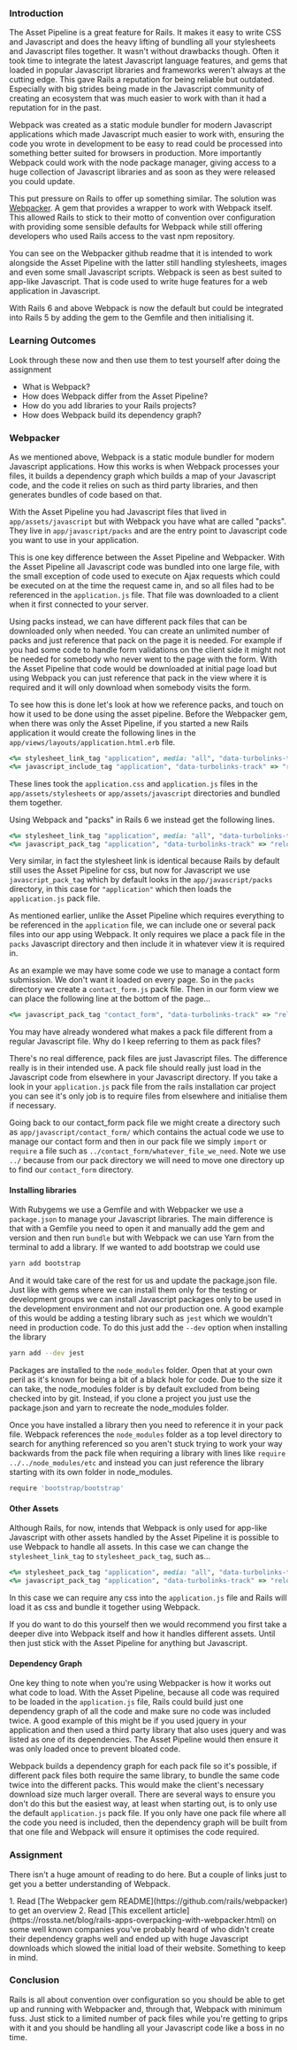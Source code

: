 ### Introduction

The Asset Pipeline is a great feature for Rails. It makes it easy to write CSS and Javascript and does the heavy lifting of bundling all your stylesheets and Javascript files together. It wasn't without drawbacks though. Often it took time to integrate the latest Javascript language features, and gems that loaded in popular Javascript libraries and frameworks weren't always at the cutting edge. This gave Rails a reputation for being reliable but outdated. Especially with big strides being made in the Javascript community of creating an ecosystem that was much easier to work with than it had a reputation for in the past.

Webpack was created as a static module bundler for modern Javascript applications which made Javascript much easier to work with, ensuring the code you wrote in development to be easy to read could be processed into something better suited for browsers in production. More importantly Webpack could work with the node package manager, giving access to a huge collection of Javascript libraries and as soon as they were released you could update.

This put pressure on Rails to offer up something similar. The solution was [Webpacker](https://github.com/rails/webpacker). A gem that provides a wrapper to work with Webpack itself. This allowed Rails to stick to their motto of convention over configuration with providing some sensible defaults for Webpack while still offering developers who used Rails access to the vast npm repository.

You can see on the Webpacker github readme that it is intended to work alongside the Asset Pipeline with the latter still handling stylesheets, images and even some small Javascript scripts. Webpack is seen as best suited to app-like Javascript. That is code used to write huge features for a web application in Javascript.

With Rails 6 and above Webpack is now the default but could be integrated into Rails 5 by adding the gem to the Gemfile and then initialising it.

### Learning Outcomes
Look through these now and then use them to test yourself after doing the assignment

* What is Webpack?
* How does Webpack differ from the Asset Pipeline?
* How do you add libraries to your Rails projects?
* How does Webpack build its dependency graph?

### Webpacker

As we mentioned above, Webpack is a static module bundler for modern Javascript applications. How this works is when Webpack processes your files, it builds a dependency graph which builds a map of your Javascript code, and the code it relies on such as third party libraries, and then generates bundles of code based on that.

With the Asset Pipeline you had Javascript files that lived in `app/assets/javascript` but with Webpack you have what are called "packs". They live in `app/javascript/packs` and are the entry point to Javascript code you want to use in your application.

This is one key difference between the Asset Pipeline and Webpacker. With the Asset Pipeline all Javascript code was bundled into one large file, with the small exception of code used to execute on Ajax requests which could be executed on at the time the request came in, and so all files had to be referenced in the `application.js` file. That file was downloaded to a client when it first connected to your server.

Using packs instead, we can have different pack files that can be downloaded only when needed. You can create an unlimited number of packs and just reference that pack on the page it is needed. For example if you had some code to handle form validations on the client side it might not be needed for somebody who never went to the page with the form. With the Asset Pipeline that code would be downloaded at initial page load but using Webpack you can just reference that pack in the view where it is required and it will only download when somebody visits the form.

To see how this is done let's look at how we reference packs, and touch on how it used to be done using the asset pipeline. Before the Webpacker gem, when there was only the Asset Pipeline, if you started a new Rails application it would create the following lines in the `app/views/layouts/application.html.erb` file.

~~~ruby
<%= stylesheet_link_tag "application", media: "all", "data-turbolinks-track" => "reload" %>
<%= javascript_include_tag "application", "data-turbolinks-track" => "reload" %>
~~~

These lines took the `application.css` and `application.js` files in the `app/assets/stylesheets` or `app/assets/javascript` directories and bundled them together.

Using Webpack and "packs" in Rails 6 we instead get the following lines.

~~~ruby
<%= stylesheet_link_tag "application", media: "all", "data-turbolinks-track" => "reload" %>
<%= javascript_pack_tag "application", "data-turbolinks-track" => "reload" %>
~~~

Very similar, in fact the stylesheet link is identical because Rails by default still uses the Asset Pipeline for css, but now for Javascript we use `javascript_pack_tag` which by default looks in the `app/javascript/packs` directory, in this case for `"application"` which then loads the `application.js` pack file.

As mentioned earlier, unlike the Asset Pipeline which requires everything to be referenced in the `application` file, we can include one or several pack files into our app using Webpack. It only requires we place a pack file in the `packs` Javascript directory and then include it in whatever view it is required in.

As an example we may have some code we use to manage a contact form submission. We don't want it loaded on every page. So in the `packs` directory we create a `contact_form.js` pack file. Then in our form view we can place the following line at the bottom of the page...

~~~ruby
<%= javascript_pack_tag "contact_form", "data-turbolinks-track" => "reload" %>
~~~

You may have already wondered what makes a pack file different from a regular Javascript file. Why do I keep referring to them as pack files?

There's no real difference, pack files are just Javascript files. The difference really is in their intended use. A pack file should really just load in the Javascript code from elsewhere in your Javascript directory. If you take a look in your `application.js` pack file from the rails installation car project you can see it's only job is to require files from elsewhere and initialise them if necessary.

Going back to our contact_form pack file we might create a directory such as `app/javascript/contact_form/` which contains the actual code we use to manage our contact form and then in our pack file we simply `import` or `require` a file such as `../contact_form/whatever_file_we_need`. Note we use `../` because from our pack directory we will need to move one directory up to find our `contact_form` directory.

#### Installing libraries

With Rubygems we use a Gemfile and with Webpacker we use a `package.json` to manage your Javascript libraries. The main difference is that with a Gemfile you need to open it and manually add the gem and version and then run `bundle` but with Webpack we can use Yarn from the terminal to add a library. If we wanted to add bootstrap we could use

~~~bash
yarn add bootstrap
~~~

And it would take care of the rest for us and update the package.json file. Just like with gems where we can install them only for the testing or development groups we can install Javascript packages only to be used in the development environment and not our production one. A good example of this would be adding a testing library such as `jest` which we wouldn't need in production code. To do this just add the `--dev` option when installing the library

~~~bash
yarn add --dev jest
~~~

Packages are installed to the `node_modules` folder. Open that at your own peril as it's known for being a bit of a black hole for code. Due to the size it can take, the node_modules folder is by default excluded from being checked into by git. Instead, if you clone a project you just use the package.json and yarn to recreate the node_modules folder.

Once you have installed a library then you need to reference it in your pack file. Webpack references the `node_modules` folder as a top level directory to search for anything referenced so you aren't stuck trying to work your way backwards from the pack file when requiring a library with lines like `require ../../node_modules/etc` and instead you can just reference the library starting with its own folder in node_modules.

~~~javascript
require 'bootstrap/bootstrap'
~~~

#### Other Assets

Although Rails, for now, intends that Webpack is only used for app-like Javascript with other assets handled by the Asset Pipeline it is possible to use Webpack to handle all assets. In this case we can change the `stylesheet_link_tag` to `stylesheet_pack_tag`, such as...

~~~ruby
<%= stylesheet_pack_tag "application", media: "all", "data-turbolinks-track" => "reload" %>
<%= javascript_pack_tag "application", "data-turbolinks-track" => "reload" %>
~~~

In this case we can require any css into the `application.js` file and Rails will load it as css and bundle it together using Webpack.

If you do want to do this yourself then we would recommend you first take a deeper dive into Webpack itself and how it handles different assets. Until then just stick with the Asset Pipeline for anything but Javascript.

#### Dependency Graph

One key thing to note when you're using Webpacker is how it works out what code to load. With the Asset Pipeline, because all code was required to be loaded in the `application.js` file, Rails could build just one dependency graph of all the code and make sure no code was included twice. A good example of this might be if you used jquery in your application and then used a third party library that also uses jquery and was listed as one of its dependencies. The Asset Pipeline would then ensure it was only loaded once to prevent bloated code.

Webpack builds a dependency graph for each pack file so it's possible, if different pack files both require the same library, to bundle the same code twice into the different packs. This would make the client's necessary download size much larger overall. There are several ways to ensure you don't do this but the easiest way, at least when starting out, is to only use the default `application.js` pack file. If you only have one pack file where all the code you need is included, then the dependency graph will be built from that one file and Webpack will ensure it optimises the code required.

### Assignment
There isn't a huge amount of reading to do here. But a couple of links just to get you a better understanding of Webpack.

<div class="lesson-content__panel" markdown="1">
  1. Read [The Webpacker gem README](https://github.com/rails/webpacker) to get an overview
  2. Read [This excellent article](https://rossta.net/blog/rails-apps-overpacking-with-webpacker.html) on some well known companies you've probably heard of who didn't create their dependency graphs well and ended up with huge Javascript downloads which slowed the initial load of their website. Something to keep in mind.
</div>

### Conclusion

Rails is all about convention over configuration so you should be able to get up and running with Webpacker and, through that, Webpack with minimum fuss. Just stick to a limited number of pack files while you're getting to grips with it and you should be handling all your Javascript code like a boss in no time.

